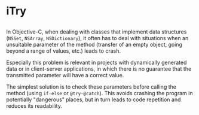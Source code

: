 # iTry

##
In Objective-C, when dealing with classes that implement data structures (```NSSet```, ```NSArray```, ```NSDictionary```), it often has to deal with situations when an unsuitable parameter of the method (transfer of an empty object, going beyond a range of values, etc.) leads to crash.

Especially this problem is relevant in projects with dynamically generated data or in client-server applications, in which there is no guarantee that the transmitted parameter will have a correct value.

The simplest solution is to check these parameters before calling the method (using ```if-else``` or ```@try-@catch```). This avoids crashing the program in potentially "dangerous" places, but in turn leads to code repetition and reduces its readability.
